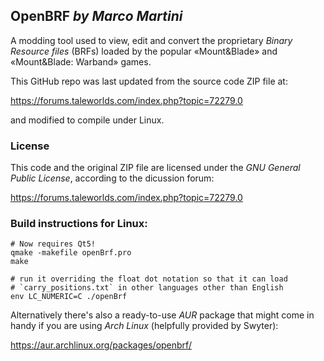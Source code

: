 OpenBRF _by Marco Martini_
------------------------

A modding tool used to view, edit and convert the proprietary _Binary Resource files_ (BRFs) loaded by the popular «Mount&Blade» and «Mount&Blade: Warband» games.

This GitHub repo was last updated from the source code ZIP file at:

https://forums.taleworlds.com/index.php?topic=72279.0

and modified to compile under Linux.

### License
This code and the original ZIP file are licensed under the _GNU
General Public License_, according to the dicussion forum:

https://forums.taleworlds.com/index.php?topic=72279.0

### Build instructions for Linux:

    # Now requires Qt5!
    qmake -makefile openBrf.pro
    make
    
    # run it overriding the float dot notation so that it can load
    # `carry_positions.txt` in other languages other than English
    env LC_NUMERIC=C ./openBrf

Alternatively there's also a ready-to-use _AUR_ package that might come in handy if you are using _Arch Linux_ (helpfully provided by Swyter):

https://aur.archlinux.org/packages/openbrf/

